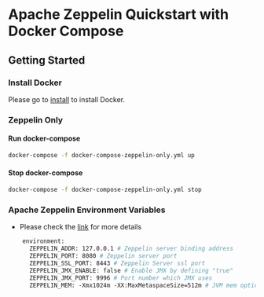 # Apache Zeppelin Quickstart with Docker Compose

## Getting Started

### Install Docker
Please go to [install](https://www.docker.com/) to install Docker.

### Zeppelin Only
#### Run docker-compose
```bash
docker-compose -f docker-compose-zeppelin-only.yml up
```

#### Stop docker-compose
```bash
docker-compose -f docker-compose-zeppelin-only.yml stop
```

### Apache Zeppelin Environment Variables
- Please check the [link](https://zeppelin.apache.org/docs/0.11.1/setup/operation/configuration.html) for more details
```dockerfile
    environment:
      ZEPPELIN_ADDR: 127.0.0.1 # Zeppelin server binding address
      ZEPPELIN_PORT: 8080 # Zeppelin server port
      ZEPPELIN_SSL_PORT: 8443 # Zeppelin Server ssl port
      ZEPPELIN_JMX_ENABLE: false # Enable JMX by defining "true"
      ZEPPELIN_JMX_PORT: 9996 # Port number which JMX uses
      ZEPPELIN_MEM: -Xmx1024m -XX:MaxMetaspaceSize=512m # JVM mem options
```

